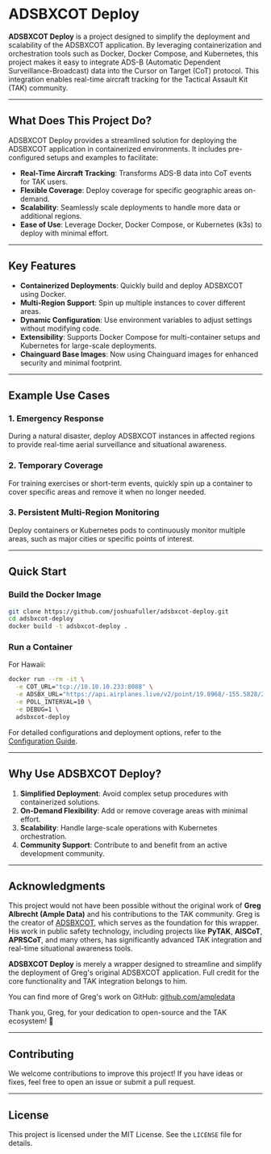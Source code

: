 # ADSBXCOT Deploy

**ADSBXCOT Deploy** is a project designed to simplify the deployment and scalability of the ADSBXCOT application. By leveraging containerization and orchestration tools such as Docker, Docker Compose, and Kubernetes, this project makes it easy to integrate ADS-B (Automatic Dependent Surveillance-Broadcast) data into the Cursor on Target (CoT) protocol. This integration enables real-time aircraft tracking for the Tactical Assault Kit (TAK) community.

---

## What Does This Project Do?

ADSBXCOT Deploy provides a streamlined solution for deploying the ADSBXCOT application in containerized environments. It includes pre-configured setups and examples to facilitate:

- **Real-Time Aircraft Tracking**: Transforms ADS-B data into CoT events for TAK users.
- **Flexible Coverage**: Deploy coverage for specific geographic areas on-demand.
- **Scalability**: Seamlessly scale deployments to handle more data or additional regions.
- **Ease of Use**: Leverage Docker, Docker Compose, or Kubernetes (k3s) to deploy with minimal effort.

---

## Key Features

- **Containerized Deployments**: Quickly build and deploy ADSBXCOT using Docker.
- **Multi-Region Support**: Spin up multiple instances to cover different areas.
- **Dynamic Configuration**: Use environment variables to adjust settings without modifying code.
- **Extensibility**: Supports Docker Compose for multi-container setups and Kubernetes for large-scale deployments.
- **Chainguard Base Images**: Now using Chainguard images for enhanced security and minimal footprint.

---

## Example Use Cases

### **1. Emergency Response**
During a natural disaster, deploy ADSBXCOT instances in affected regions to provide real-time aerial surveillance and situational awareness.

### **2. Temporary Coverage**
For training exercises or short-term events, quickly spin up a container to cover specific areas and remove it when no longer needed.

### **3. Persistent Multi-Region Monitoring**
Deploy containers or Kubernetes pods to continuously monitor multiple areas, such as major cities or specific points of interest.

---

## Quick Start

### **Build the Docker Image**
```bash
git clone https://github.com/joshuafuller/adsbxcot-deploy.git
cd adsbxcot-deploy
docker build -t adsbxcot-deploy .
```

### **Run a Container**
For Hawaii:
```bash
docker run --rm -it \
  -e COT_URL="tcp://10.10.10.233:8088" \
  -e ADSBX_URL="https://api.airplanes.live/v2/point/19.8968/-155.5828/250" \
  -e POLL_INTERVAL=10 \
  -e DEBUG=1 \
  adsbxcot-deploy
```

For detailed configurations and deployment options, refer to the [Configuration Guide](configuration_guide.md).

---

## Why Use ADSBXCOT Deploy?

1. **Simplified Deployment**: Avoid complex setup procedures with containerized solutions.
2. **On-Demand Flexibility**: Add or remove coverage areas with minimal effort.
3. **Scalability**: Handle large-scale operations with Kubernetes orchestration.
4. **Community Support**: Contribute to and benefit from an active development community.

---

## Acknowledgments

This project would not have been possible without the original work of **Greg Albrecht (Ample Data)** and his contributions to the TAK community. Greg is the creator of [ADSBXCOT](https://github.com/snstac/adsbcot), which serves as the foundation for this wrapper. His work in public safety technology, including projects like **PyTAK**, **AISCoT**, **APRSCoT**, and many others, has significantly advanced TAK integration and real-time situational awareness tools.

**ADSBXCOT Deploy** is merely a wrapper designed to streamline and simplify the deployment of Greg's original ADSBXCOT application. Full credit for the core functionality and TAK integration belongs to him.

You can find more of Greg's work on GitHub: [github.com/ampledata](https://github.com/ampledata)

Thank you, Greg, for your dedication to open-source and the TAK ecosystem! 🚀

---

## Contributing

We welcome contributions to improve this project! If you have ideas or fixes, feel free to open an issue or submit a pull request.

---

## License

This project is licensed under the MIT License. See the `LICENSE` file for details.

